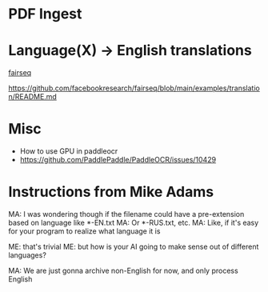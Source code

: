 # PDF Ingest

# Language(X) -> English translations

[fairseq](https://github.com/facebookresearch/fairseq)

https://github.com/facebookresearch/fairseq/blob/main/examples/translation/README.md


# Misc

  * How to use GPU in paddleocr
  * https://github.com/PaddlePaddle/PaddleOCR/issues/10429


# Instructions from Mike Adams

MA: I was wondering though if the filename could have a pre-extension based on language like *-EN.txt
MA: Or *-RUS.txt, etc.
MA: Like, if it's easy for your program to realize what language it is

ME: that's trivial
ME: but how is your AI going to make sense out of different languages?

MA: We are just gonna archive non-English for now, and only process English


